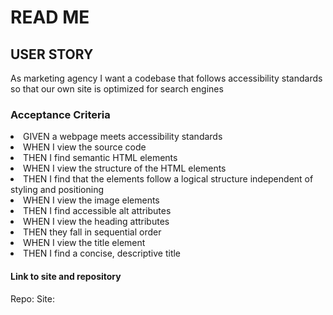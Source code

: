 <h1>READ ME</h1>

<h2>USER STORY</h2>
As marketing agency
I want a codebase that follows accessibility standards
so that our own site is optimized for search engines</li>

<h3>Acceptance Criteria</h3>
<li>GIVEN a webpage meets accessibility standards
<li>WHEN I view the source code</li>
<li>THEN I find semantic HTML elements</li>
<li>WHEN I view the structure of the HTML elements</li>
<li>THEN I find that the elements follow a logical structure independent of styling and positioning</li>
<li>WHEN I view the image elements</li>
<li>THEN I find accessible alt attributes</li>
<li>WHEN I view the heading attributes</li>
<li>THEN they fall in sequential order</li>
<li>WHEN I view the title element</li>
<li>THEN I find a concise, descriptive title</li>

<h4>Link to site and repository </h4>
Repo:
Site: 
